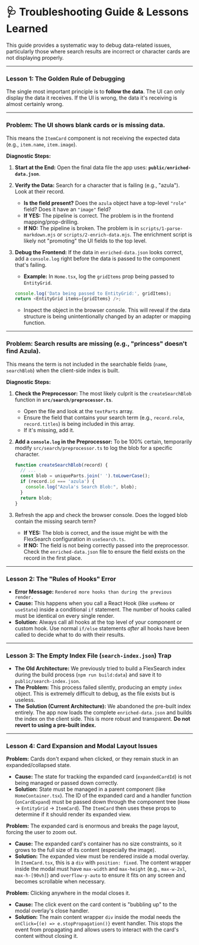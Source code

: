# 🩺 Troubleshooting Guide & Lessons Learned

This guide provides a systematic way to debug data-related issues, particularly those where search results are incorrect or character cards are not displaying properly.

---

### **Lesson 1: The Golden Rule of Debugging**

The single most important principle is to **follow the data**. The UI can only display the data it receives. If the UI is wrong, the data it's receiving is almost certainly wrong.

---

### **Problem: The UI shows blank cards or is missing data.**

This means the `ItemCard` component is not receiving the expected data (e.g., `item.name`, `item.image`).

**Diagnostic Steps:**

1.  **Start at the End:** Open the final data file the app uses: **`public/enriched-data.json`**.
2.  **Verify the Data:** Search for a character that is failing (e.g., "azula"). Look at their record.
    *   **Is the field present?** Does the `azula` object have a top-level `"role"` field? Does it have an `"image"` field?
    *   **If YES:** The pipeline is correct. The problem is in the frontend mapping/prop-drilling.
    *   **If NO:** The pipeline is broken. The problem is in `scripts/1-parse-markdown.mjs` or `scripts/2-enrich-data.mjs`. The enrichment script is likely not "promoting" the UI fields to the top level.

3.  **Debug the Frontend:** If the data in `enriched-data.json` looks correct, add a `console.log` right before the data is passed to the component that's failing.
    *   **Example:** In `Home.tsx`, log the `gridItems` prop being passed to `EntityGrid`.
    ```javascript
    console.log('Data being passed to EntityGrid:', gridItems);
    return <EntityGrid items={gridItems} />;
    ```
    *   Inspect the object in the browser console. This will reveal if the data structure is being unintentionally changed by an adapter or mapping function.

---

### **Problem: Search results are missing (e.g., "princess" doesn't find Azula).**

This means the term is not included in the searchable fields (`name`, `searchBlob`) when the client-side index is built.

**Diagnostic Steps:**

1.  **Check the Preprocessor:** The most likely culprit is the `createSearchBlob` function in **`src/search/preprocessor.ts`**.
    *   Open the file and look at the `textParts` array.
    *   Ensure the field that contains your search term (e.g., `record.role`, `record.titles`) is being included in this array.
    *   If it's missing, add it.

2.  **Add a `console.log` in the Preprocessor:** To be 100% certain, temporarily modify `src/search/preprocessor.ts` to log the blob for a specific character.
    ```javascript
    function createSearchBlob(record) {
      // ...
      const blob = uniqueParts.join(' ').toLowerCase();
      if (record.id === 'azula') {
        console.log("Azula's Search Blob:", blob);
      }
      return blob;
    }
    ```
3.  Refresh the app and check the browser console. Does the logged blob contain the missing search term?
    *   **If YES:** The blob is correct, and the issue might be with the FlexSearch configuration in `useSearch.ts`.
    *   **If NO:** The field is not being correctly passed into the preprocessor. Check the `enriched-data.json` file to ensure the field exists on the record in the first place.

---

### **Lesson 2: The "Rules of Hooks" Error**

- **Error Message:** `Rendered more hooks than during the previous render.`
- **Cause:** This happens when you call a React Hook (like `useMemo` or `useState`) inside a conditional `if` statement. The number of hooks called must be identical on every single render.
- **Solution:** Always call all hooks at the top level of your component or custom hook. Use normal `if/else` statements *after* all hooks have been called to decide what to do with their results.

---

### **Lesson 3: The Empty Index File (`search-index.json`) Trap**

- **The Old Architecture:** We previously tried to build a FlexSearch index during the build process (`npm run build:data`) and save it to `public/search-index.json`.
- **The Problem:** This process failed silently, producing an empty `index` object. This is extremely difficult to debug, as the file exists but is useless.
- **The Solution (Current Architecture):** We abandoned the pre-built index entirely. The app now loads the complete `enriched-data.json` and builds the index on the client side. This is more robust and transparent. **Do not revert to using a pre-built index.**

---

### Lesson 4: Card Expansion and Modal Layout Issues

**Problem:** Cards don't expand when clicked, or they remain stuck in an expanded/collapsed state.

- **Cause:** The state for tracking the expanded card (`expandedCardId`) is not being managed or passed down correctly.
- **Solution:** State must be managed in a parent component (like `HomeContainer.tsx`). The ID of the expanded card and a handler function (`onCardExpand`) must be passed down through the component tree (`Home` → `EntityGrid` → `ItemCard`). The `ItemCard` then uses these props to determine if it should render its expanded view.

**Problem:** The expanded card is enormous and breaks the page layout, forcing the user to zoom out.

- **Cause:** The expanded card's container has no size constraints, so it grows to the full size of its content (especially the image).
- **Solution:** The expanded view must be rendered inside a modal overlay. In `ItemCard.tsx`, this is a `div` with `position: fixed`. The content wrapper inside the modal must have `max-width` and `max-height` (e.g., `max-w-2xl`, `max-h-[90vh]`) and `overflow-y-auto` to ensure it fits on any screen and becomes scrollable when necessary.

**Problem:** Clicking anywhere in the modal closes it.

- **Cause:** The click event on the card content is "bubbling up" to the modal overlay's close handler.
- **Solution:** The main content wrapper `div` inside the modal needs the `onClick={(e) => e.stopPropagation()}` event handler. This stops the event from propagating and allows users to interact with the card's content without closing it.